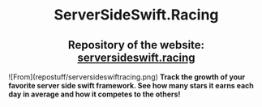 <center>
<h1>ServerSideSwift.Racing</h1>
<h2>Repository of the website: <a href="http://www.serversideswift.racing" target="_blank">serversideswift.racing</a></h2>
</center>
![From](repostuff/serversideswiftracing.png)
<b>Track the growth of your favorite server side swift framework. See how many stars it earns each day in average and how it competes to the others!</b>
